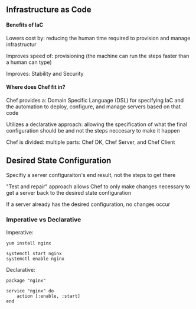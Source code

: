 ## Infrastructure as Code


#### Benefits of IaC

Lowers cost by: reducing the human time required to provision and manage infrastructur

Improves speed of:  provisioning (the machine can run the steps faster than a human can type)

Improves:  Stability and Security

#### Where does Chef fit in?

Chef provides a: Domain Specific Language (DSL) for specifying IaC and the automation to deploy, configure, and manage servers based on that code

Utilizes a declarative approach:  allowing the specification of what the final configuration should be and not the steps neccesary to make it happen

Chef is divided:  multiple parts: Chef DK, Chef Server, and Chef Client


## Desired State Configuration

Specifiy a server configuraiton's end result, not the steps to get there

"Test and repair" approach allows Chef to only make changes necessary to get a server back to the desired state configuration

If a server already has the desired configuration, no changes occur


### Imperative vs Declarative

Imperative: 

```
yum install nginx

systemctl start nginx
systemctl enable nginx
```

Declarative:

```
package "nginx"

service "nginx" do
    action [:enable, :start]
end

